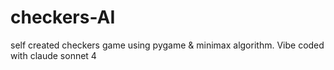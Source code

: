 # checkers-AI
self created checkers game using pygame &amp; minimax algorithm. Vibe coded with claude sonnet 4